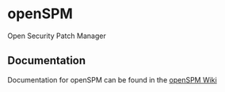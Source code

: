 # openSPM
Open Security Patch Manager

## Documentation
Documentation for openSPM can be found in the [openSPM Wiki](https://github.com/GridProtectionAlliance/openSPM/wiki)
